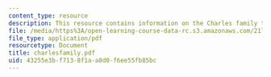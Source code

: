 ```yaml
---
content_type: resource
description: This resource contains information on the Charles family tree.
file: /media/https%3A/open-learning-course-data-rc.s3.amazonaws.com/21l-486-modern-drama-spring-2006/43255e3bf7138f1aa8d0f6ee55fb85bc_charlesfamily.pdf
file_type: application/pdf
resourcetype: Document
title: charlesfamily.pdf
uid: 43255e3b-f713-8f1a-a8d0-f6ee55fb85bc
---
```

